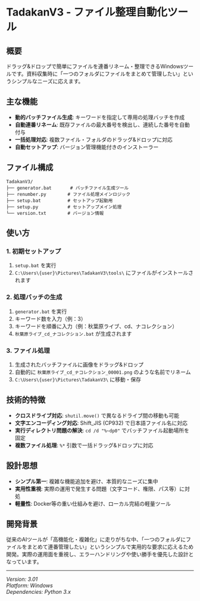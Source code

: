 # TadakanV3 - ファイル整理自動化ツール

## 概要
ドラッグ&ドロップで簡単にファイルを連番リネーム・整理できるWindowsツールです。資料収集時に「一つのフォルダにファイルをまとめて管理したい」というシンプルなニーズに応えます。

## 主な機能
- **動的バッチファイル生成**: キーワードを指定して専用の処理バッチを作成
- **自動連番リネーム**: 既存ファイルの最大番号を検出し、連続した番号を自動付与
- **一括処理対応**: 複数ファイル・フォルダのドラッグ&ドロップに対応
- **自動セットアップ**: バージョン管理機能付きのインストーラー

## ファイル構成
```
TadakanV3/
├── generator.bat       # バッチファイル生成ツール
├── renumber.py        # ファイル処理メインロジック
├── setup.bat          # セットアップ起動用
├── setup.py           # セットアップメイン処理
└── version.txt        # バージョン情報
```

## 使い方

### 1. 初期セットアップ
1. `setup.bat` を実行
2. `C:\Users\{user}\Pictures\TadakanV3\tools\` にファイルがインストールされます

### 2. 処理バッチの生成
1. `generator.bat` を実行
2. キーワード数を入力（例：3）
3. キーワードを順番に入力（例：秋葉原ライブ、cd、ナコレクション）
4. `秋葉原ライブ_cd_ナコレクション.bat` が生成されます

### 3. ファイル処理
1. 生成されたバッチファイルに画像をドラッグ&ドロップ
2. 自動的に `秋葉原ライブ_cd_ナコレクション_00001.png` のような名前でリネーム
3. `C:\Users\{user}\Pictures\TadakanV3\` に移動・保存

## 技術的特徴
- **クロスドライブ対応**: `shutil.move()` で異なるドライブ間の移動も可能
- **文字エンコーディング対応**: Shift_JIS (CP932) で日本語ファイル名に対応
- **実行ディレクトリ問題の解決**: `cd /d "%~dp0"` でバッチファイル起動場所を固定
- **複数ファイル処理**: `%*` 引数で一括ドラッグ&ドロップに対応

## 設計思想
- **シンプル第一**: 複雑な機能追加を避け、本質的なニーズに集中
- **実用性重視**: 実際の運用で発生する問題（文字コード、権限、パス等）に対処
- **軽量性**: Docker等の重い仕組みを避け、ローカル完結の軽量ツール

## 開発背景
従来のAIツールが「高機能化・複雑化」に走りがちな中、「一つのフォルダにファイルをまとめて連番管理したい」というシンプルで実用的な要求に応えるため開発。実際の運用面を重視し、エラーハンドリングや使い勝手を優先した設計となっています。

---
*Version: 3.01*  
*Platform: Windows*  
*Dependencies: Python 3.x*